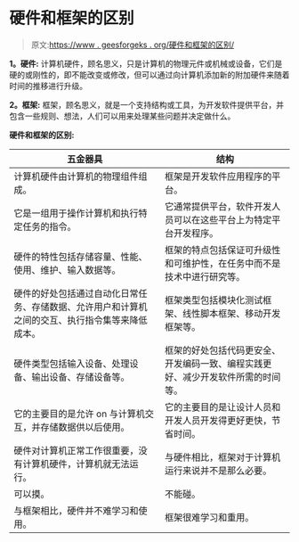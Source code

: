 # 硬件和框架的区别

> 原文:[https://www . geesforgeks . org/硬件和框架的区别/](https://www.geeksforgeeks.org/difference-between-hardware-and-framework/)

**1。硬件:**
计算机硬件，顾名思义，只是计算机的物理元件或机械或设备，它们是硬的或刚性的，即不能改变或修改，但可以通过向计算机添加新的附加硬件来随着时间的推移进行升级。

**2。框架:**
框架，顾名思义，就是一个支持结构或工具，为开发软件提供平台，并包含一些规则、想法，人们可以用来处理某些问题并决定做什么。

**硬件和框架的区别:**

<center>

| 五金器具 | 结构 |
| --- | --- |
| 计算机硬件由计算机的物理组件组成。 | 框架是开发软件应用程序的平台。 |
| 它是一组用于操作计算机和执行特定任务的指令。 | 它通常提供平台，软件开发人员可以在这些平台上为特定平台开发程序。 |
| 硬件的特性包括存储容量、性能、使用、维护、输入数据等。 | 框架的特点包括保证可升级性和可维护性，在任务中而不是技术中进行研究等。 |
| 硬件的好处包括通过自动化日常任务、存储数据、允许用户和计算机之间的交互、执行指令集等来降低成本。 | 框架类型包括模块化测试框架、线性脚本框架、移动开发框架等。 |
| 硬件类型包括输入设备、处理设备、输出设备、存储设备等。 | 框架的好处包括代码更安全、开发编码一致、编程实践更好、减少开发软件所需的时间等。 |
| 它的主要目的是允许 on 与计算机交互，并存储数据供以后使用。 | 它的主要目的是让设计人员和开发人员开发得更好更快，节省时间。 |
| 硬件对计算机正常工作很重要，没有计算机硬件，计算机就无法运行。 | 与硬件相比，框架对于计算机运行来说并不是那么必要。 |
| 可以摸。 | 不能碰。 |
| 与框架相比，硬件并不难学习和使用。 | 框架很难学习和重用。 |

</center>